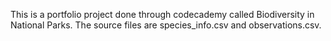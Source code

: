 This is a portfolio project done through codecademy called Biodiversity in National Parks. The source files are species_info.csv and observations.csv.
